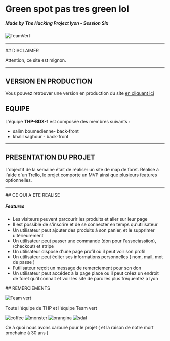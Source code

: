# Green spot pas tres green lol
##### Made by The Hacking Project lyon - Session Six

![TeamVert](https://d29md5j3ph8xfz.cloudfront.net/100_percent/upload/Content/82047/THP_logoblock_grey.png)

---

## DISCLAIMER

Attention, ce site est mignon.

---

## VERSION EN PRODUCTION

Vous pouvez retrouver une version en production du site [en cliquant ici](https://guarded-earth-49014.herokuapp.com/)


## EQUIPE

L'équipe **THP-BDX-1** est composée des membres suivants :
* salim boumedienne- back-front
* khalil saghour - back-front

---

## PRESENTATION DU PROJET

L'objectif de la semaine était de réaliser un site de map de foret. Réalisé à l'aide d'un Trello, le projet comporte un MVP ainsi que plusieurs features optionnelles.

---

## CE QUI A ETE REALISE

##### Features 
* Les visiteurs peuvent parcourir les produits et aller sur leur page
* Il est possible de s'inscrire et de se connecter en temps qu'utilisateur
* Un utilisateur peut ajouter des produits à son panier, et le supprimer ultérieurement
* Un utilisateur peut passer une commande (don pour l'associassiion),(checkout) et stripe
* Un utilisateur dispose d'une page profil où il peut voir son profil
* Un utilisateur peut éditer ses informations personnelles ( nom, mail, mot de passe )
*  l'utilisateur reçoit un message de remerciement pour son don
* Un utilisateur peut accédez a la page place ou il peut créez un endroit de foret qu'il connait et voir les site de    parc les plus fréquentez a lyon



## REMERCIEMENTS

![Team vert](http://image.noelshack.com/fichiers/2018/48/4/1543504354-thpbdx1.png)


Toute l'équipe de THP et l'équipe Team vert

![coffee](http://image.noelshack.com/fichiers/2018/48/4/1543504475-nescaf-200-g.jpg)
![monster](http://image.noelshack.com/fichiers/2018/48/4/1543504519-3717996-1.jpg)
![orangina](http://image.noelshack.com/fichiers/2018/48/4/1543504628-orangina-sparkling-citrus-beverage-case-330-ml.jpg)
![sdal](https://cac.img.pmdstatic.net/fit/http.3A.2F.2Fprd2-bone-image.2Es3-website-eu-west-1.2Eamazonaws.2Ecom.2Fcac.2F2018.2F09.2F25.2Fecc553bd-a106-46e7-96c9-33ef2d324e22.2Ejpeg/734x412/quality/80/crop-from/center/croque-monsieur.jpeg)


Ce à quoi nous avons carburé pour le projet ( et la raison de notre mort prochaine à 30 ans )
